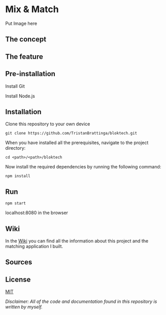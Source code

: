 # Mix & Match

Put Image here

## The concept

## The feature

## Pre-installation
Install Git

Install Node.js


## Installation 
Clone this repository to your own device
```
git clone https://github.com/TristanBrattinga/bloktech.git
```
When you have installed all the prerequisites, navigate to the project directory:
```
cd <path>/<path>/bloktech
```
Now install the required dependencies by running the following command:
```
npm install
```

## Run
```
npm start
```
localhost:8080 in the browser

## Wiki
In the [Wiki](https://github.com/TristanBrattinga/bloktech/wiki) you can find all the information about this project and the matching application I built.

## Sources

## License
[MIT](https://github.com/TristanBrattinga/bloktech/blob/main/LICENSE.md)      
        
*Disclaimer: All of the code and documentation found in this repository is written by myself.*

